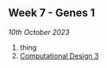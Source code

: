 ## Week 7 - Genes 1

*10th October 2023*

1. thing
2.  [Computational Design 3](Agile/Concepts/ComputationalDesign)
